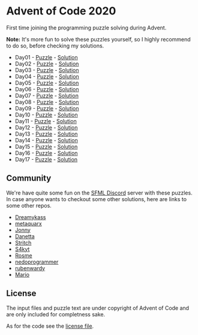 # Advent of Code 2020

First time joining the programming puzzle solving during Advent.

**Note:** It's more fun to solve these puzzles yourself, so I highly recommend to do so, before checking my solutions.

- Day01 - [Puzzle](https://adventofcode.com/2020/day/1) - [Solution](Day01/)
- Day02 - [Puzzle](https://adventofcode.com/2020/day/2) - [Solution](Day02/)
- Day03 - [Puzzle](https://adventofcode.com/2020/day/3) - [Solution](Day03/)
- Day04 - [Puzzle](https://adventofcode.com/2020/day/4) - [Solution](Day04/)
- Day05 - [Puzzle](https://adventofcode.com/2020/day/5) - [Solution](Day05/)
- Day06 - [Puzzle](https://adventofcode.com/2020/day/6) - [Solution](Day06/)
- Day07 - [Puzzle](https://adventofcode.com/2020/day/7) - [Solution](Day07/)
- Day08 - [Puzzle](https://adventofcode.com/2020/day/8) - [Solution](Day08/)
- Day09 - [Puzzle](https://adventofcode.com/2020/day/9) - [Solution](Day09/)
- Day10 - [Puzzle](https://adventofcode.com/2020/day/10) - [Solution](Day10/)
- Day11 - [Puzzle](https://adventofcode.com/2020/day/11) - [Solution](Day11/)
- Day12 - [Puzzle](https://adventofcode.com/2020/day/12) - [Solution](Day12/)
- Day13 - [Puzzle](https://adventofcode.com/2020/day/13) - [Solution](Day13/)
- Day14 - [Puzzle](https://adventofcode.com/2020/day/14) - [Solution](Day14/)
- Day15 - [Puzzle](https://adventofcode.com/2020/day/15) - [Solution](Day15/)
- Day16 - [Puzzle](https://adventofcode.com/2020/day/16) - [Solution](Day16/)
- Day17 - [Puzzle](https://adventofcode.com/2020/day/17) - [Solution](Day17/)

## Community

We're have quite some fun on the [SFML Discord](https://discord.gg/nr4X7Fh) server with these puzzles.
In case anyone wants to checkout some other solutions, here are links to some other repos.

- [Dreamykass](https://github.com/Dreamykass/advent-of-code)
- [metaquarx](https://github.com/metaquarx/advent_of_code_2020)
- [Jonny](https://github.com/JonnyPtn/AOC2020)
- [Danetta](https://github.com/Orlha/advent_2020)
- [Stritch](https://github.com/MetGang/Advent-of-Code)
- [S4kyt](https://github.com/S4kyt/AoC-2020)
- [Rosme](https://github.com/Rosme/aoc)
- [nedoprogrammer](https://github.com/NedoProgrammer/AdventOfCode)
- [rubenwardy](https://gitlab.com/rubenwardy/advent_of_code)
- [Mario](https://github.com/MarioLiebisch/Advent-of-Code-2020)

## License

The input files and puzzle text are under copyright of Advent of Code and are only included for completness sake.

As for the code see the [license file](LICENSE.md).